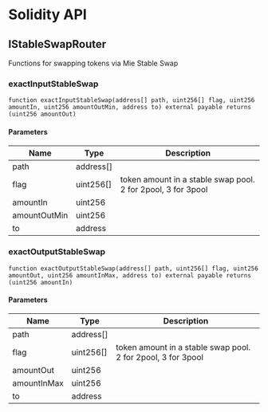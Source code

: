 # Solidity API

## IStableSwapRouter

Functions for swapping tokens via Mie Stable Swap

### exactInputStableSwap

```solidity
function exactInputStableSwap(address[] path, uint256[] flag, uint256 amountIn, uint256 amountOutMin, address to) external payable returns (uint256 amountOut)
```

#### Parameters

| Name         | Type      | Description                                                  |
| ------------ | --------- | ------------------------------------------------------------ |
| path         | address[] |                                                              |
| flag         | uint256[] | token amount in a stable swap pool. 2 for 2pool, 3 for 3pool |
| amountIn     | uint256   |                                                              |
| amountOutMin | uint256   |                                                              |
| to           | address   |                                                              |

### exactOutputStableSwap

```solidity
function exactOutputStableSwap(address[] path, uint256[] flag, uint256 amountOut, uint256 amountInMax, address to) external payable returns (uint256 amountIn)
```

#### Parameters

| Name        | Type      | Description                                                  |
| ----------- | --------- | ------------------------------------------------------------ |
| path        | address[] |                                                              |
| flag        | uint256[] | token amount in a stable swap pool. 2 for 2pool, 3 for 3pool |
| amountOut   | uint256   |                                                              |
| amountInMax | uint256   |                                                              |
| to          | address   |                                                              |
